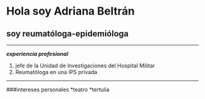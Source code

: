# Hola soy Adriana Beltrán
## soy reumatóloga-epidemióloga 
***
***experiencia profesional***
1. jefe de la Unidad de Investigaciones del Hospital Militar
2. Reumatóloga en una IPS privada
***
###intereses personales
*teatro
*tertulia
